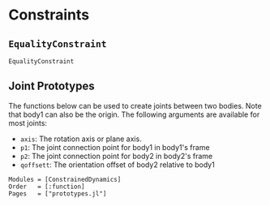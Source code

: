 # Constraints

## `EqualityConstraint`

```@docs
EqualityConstraint
```

## Joint Prototypes
The functions below can be used to create joints between two bodies. Note that body1 can also be the origin. The following arguments are available for most joints:
* `axis`:     The rotation axis or plane axis.
* `p1`:       The joint connection point for body1 in body1's frame
* `p2`:       The joint connection point for body2 in body2's frame
* `qoffsett`: The orientation offset of body2 relative to body1

```@autodocs
Modules = [ConstrainedDynamics]
Order   = [:function]
Pages   = ["prototypes.jl"]
```
